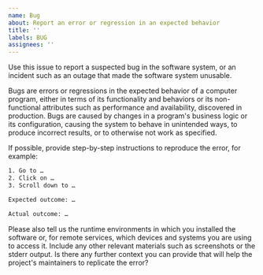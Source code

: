 ```yaml
---
name: Bug
about: Report an error or regression in an expected behavior
title: ''
labels: BUG
assignees: ''
---
```


Use this issue to report a suspected bug in the software system, or an incident such as an outage that made the software system unusable.

Bugs are errors or regressions in the expected behavior of a computer program, either in terms of its functionality and behaviors or its non-functional attributes such as performance and availability, discovered in production. Bugs are caused by changes in a program's business logic or its configuration, causing the system to behave in unintended ways, to produce incorrect results, or to otherwise not work as specified.

If possible, provide step-by-step instructions to reproduce the error, for example:

```txt
1. Go to …
2. Click on …
3. Scroll down to …

Expected outcome: …

Actual outcome: …
```

Please also tell us the runtime environments in which you installed the software or, for remote services, which devices and systems you are using to access it. Include any other relevant materials such as screenshots or the stderr output. Is there any further context you can provide that will help the project's maintainers to replicate the error?
